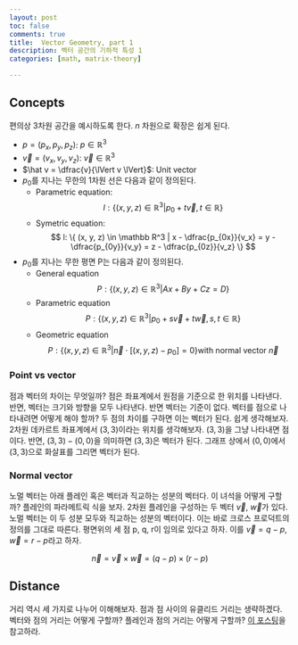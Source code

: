 ```yaml
---
layout: post
toc: false
comments: true
title:  Vector Geometry, part 1 
description: 벡터 공간의 기하적 특성 1
categories: [math, matrix-theory]

---
```


## Concepts 

편의상 3차원 공간을 예시하도록 한다. $n$ 차원으로 확장은 쉽게 된다. 

- $p = (p_x, p_y, p_z)$: $p \in \mathbb R^3$
- $\vec v = (v_x, v_y, v_z)$: $\vec v \in \mathbb R^3$
- $\hat v = \dfrac{v}{\lVert v \lVert}$: Unit vector 
- $p_0$를 지나는 무한의 1차원 선은 다음과 같이 정의된다. 
	- Parametric equation: 
	$$
	l : \{ (x, y, z) \in \mathbb R^3 | p_0 + t \vec v, t \in \mathbb R\}
	$$
	- Symetric equation: 
	$$
	l: \{  (x, y, z) \in \mathbb R^3 | x - \dfrac{p_{0x}}{v_x} = y - \dfrac{p_{0y}}{v_y}  = z - \dfrac{p_{0z}}{v_z} \}
	$$ 
- $p_0$를 지나는 무한 평면 P는 다음과 같이 정의된다. 
	- General equation
	$$
	P: \{ (x, y, z) \in \mathbb R^3 | Ax + By + Cz = D \}
	$$
	- Parametric equation
	$$
	P : \{ (x, y, z) \in \mathbb R^3 | p_0 + s \vec v + t \vec w, s, t \in \mathbb R \}
	$$
	- Geometric equation
	$$
	P : \{ (x, y, z) \in \mathbb R^3 | \vec n \cdot [(x,y,z) - p_0] = 0 \} \text{with normal vector $\vec n$}
	$$

### Point vs vector 

점과 벡터의 차이는 무엇일까? 점은 좌표계에서 원점을 기준으로 한 위치를 나타낸다. 반면, 벡터는 크기와 방향을 모두 나타낸다. 반면 벡터는 기준이 없다. 벡터를 점으로 나타내려면 어떻게 해야 할까? 두 점의 차이를 구하면 이는 벡터가 된다. 쉽게 생각해보자. 2차원 데카르트 좌표계에서 $(3,3)$이라는 위치를 생각해보자. $(3,3)$을 그냥 나타내면 점이다. 반면, $(3,3) - (0,0)$을 의미하면 $(3,3)$은 벡터가 된다. 그래프 상에서 $(0,0)$에서 $(3,3)$으로 화살표를 그리면 벡터가 된다. 



### Normal vector 

노멀 벡터는 아래 플레인 혹은 벡터과 직교하는 성분의 벡터다. 이 녀석을 어떻게 구할까? 플레인의 파라메트릭 식을 보자. 2차원 플레인을 구성하는 두 벡터 $\vec v$, $\vec w$가 있다. 노멀 벡터는 이 두 성분 모두와 직교하는 성분의 벡터이다. 이는 바로 크로스 프로덕트의 정의를 그대로 따른다. 평면위의 세 점 p, q, r이 임의로 있다고 하자. 이를 $\vec v = q - p$, $\vec w = r - p$라고 하자. 

$$
\vec n  = \vec v \times \vec w = (q-p) \times (r-p)
$$

## Distance 

거리 역시 세 가지로 나누어 이해해보자. 점과 점 사이의 유클리드 거리는 생략하겠다. 벡터와 점의 거리는 어떻게 구할까? 플레인과 점의 거리는 어떻게 구할까? [이 포스팅](https://anarinsk.github.io/lostineconomics-v2-1/math/matrix-theory/2020/12/16/Projection.html)을 참고하라. 
<!--stackedit_data:
eyJoaXN0b3J5IjpbLTE0MDk0NTA3OCwxOTA2NzEwODYwLDY0Mj
Y4MzIxNV19
-->